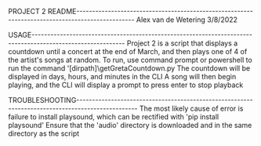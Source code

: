 PROJECT 2 README------------------------------------------------------------------------------------------------
Alex van de Wetering
3/8/2022

USAGE-----------------------------------------------------------------------------------------------------------
Project 2 is a script that displays a countdown until a concert at the end of March, and then plays one of 4 of the artist's songs at random.
To run, use command prompt or powershell to run the command '[dirpath]\getGretaCountdown.py
The countdown will be displayed in days, hours, and minutes in the CLI
A song will then begin playing, and the CLI will display a prompt to press enter to stop playback

TROUBLESHOOTING-------------------------------------------------------------------------------------------------
The most likely cause of error is failure to install playsound, which can be rectified with 'pip install playsound'
Ensure that the 'audio' directory is downloaded and in the same directory as the script
